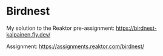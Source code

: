 # Birdnest

My solution to the Reaktor pre-assignment:
https://birdnest-kaipainen.fly.dev/

Assignment:
https://assignments.reaktor.com/birdnest/
